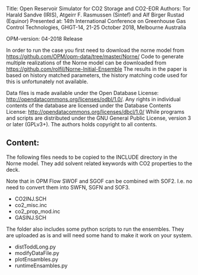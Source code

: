
Title: Open Reservoir Simulator for CO2 Storage and CO2-EOR
Authors: Tor Harald Sandve (IRIS), Atgeirr F. Rasmussen (Sintef) and Alf Birger Rustad (Equinor) 
Presented at: 14th International Conference on Greenhouse Gas Control Technologies, GHGT-14, 21-25 October 2018, Melbourne Australia

OPM-version: 04-2018 Release

In order to run the case you first need to download the norne model from https://github.com/OPM/opm-data/tree/master/Norne/
Code to generate multiple realizations of the Norne model can be downloaded from https://github.com/rolfil/Norne-Initial-Ensemble
The results in the paper is based on history matched parameters, the history matching
code used for this is unfortunately not available. 

Data files is made available under the Open Database
License: http://opendatacommons.org/licenses/odbl/1.0/. Any rights in
individual contents of the database are licensed under the Database Contents
License: http://opendatacommons.org/licenses/dbcl/1.0/
While programs and scripts are distributed under the GNU General Public License, version 3 or later (GPLv3+).
The authors holds copyright to all contents. 

## Content: 

The following files needs to be copied to the INCLUDE directory in the Norne model. They add solvent related keywords with CO2 properties to the deck.

Note that in OPM Flow SWOF and SGOF can be combined with SOF2. I.e. no need to convert them into SWFN, SGFN and SOF3. 

* CO2INJ.SCH 
* co2_misc.inc
* co2_prop_mod.inc
* GASINJ.SCH

The folder also includes some python scripts to run the ensembles. 
They are uploaded as is and will need some hand to make it work on your system. 

* distToddLong.py 
* modifyDataFile.py
* plotEnsambles.py
* runtimeEnsambles.py



